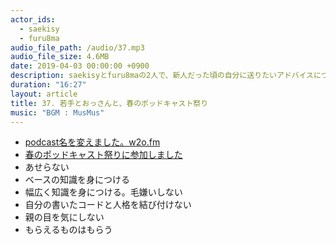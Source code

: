 ```yaml
---
actor_ids:
  - saekisy
  - furu8ma
audio_file_path: /audio/37.mp3
audio_file_size: 4.6MB
date: 2019-04-03 00:00:00 +0900
description: saekisyとfuru8maの2人で、新人だった頃の自分に送りたいアドバイスについて語りました。
duration: "16:27"
layout: article
title: 37. 若手とおっさんと、春のポッドキャスト祭り
music: "BGM : MusMus"
---
```


- [podcast名を変えました。w2o.fm](https://w2o.fm/)
- [春のポッドキャスト祭りに参加しました](https://sfreeengineer.wixsite.com/podcastfes2019spring)
- あせらない
- ベースの知識を身につける
- 幅広く知識を身につける。毛嫌いしない
- 自分の書いたコードと人格を結び付けない
- 親の目を気にしない
- もらえるものはもらう

